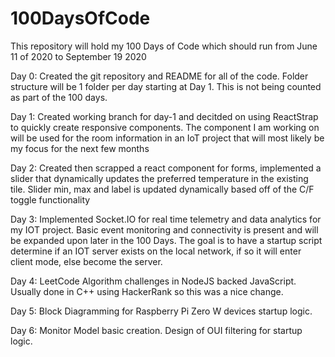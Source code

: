 # 100DaysOfCode
This repository will hold my 100 Days of Code which should run from June 11 of 2020 to September 19 2020

Day 0:  Created the git repository and README for all of the code. 
        Folder structure will be 1 folder per day starting at Day 1.
        This is not being counted as part of the 100 days.

Day 1:  Created working branch for day-1 and decitded on 
        using ReactStrap to quickly create responsive 
        components. The component I am working on will be
        used for the room information in an IoT project that
        will most likely be my focus for the next few months

Day 2:  Created then scrapped a react component for forms,
        implemented a slider that dynamically updates the 
        preferred temperature in the existing tile. Slider
        min, max and label is updated dynamically based
        off of the C/F toggle functionality

Day 3:  Implemented Socket.IO for real time telemetry and data analytics for my IOT project. Basic
        event monitoring and connectivity is present and will be expanded upon later in the 100 Days. The goal is to have a startup script determine if an IOT server exists on the local network, if so it will enter client mode, else become the server.

Day 4:  LeetCode Algorithm challenges in NodeJS backed JavaScript. Usually done in C++ using HackerRank
        so this was a nice change.

Day 5:  Block Diagramming for Raspberry Pi Zero W devices startup logic.

Day 6:  Monitor Model basic creation. Design of OUI filtering for startup logic.